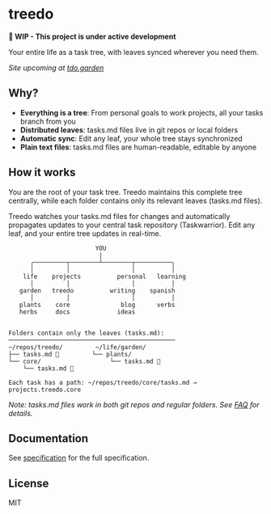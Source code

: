# treedo

**🚧 WIP - This project is under active development**

Your entire life as a task tree, with leaves synced wherever you need them.

*Site upcoming at [tdo.garden](https://tdo.garden)*

## Why?

- **Everything is a tree**: From personal goals to work projects, all your tasks branch from you
- **Distributed leaves**: tasks.md files live in git repos or local folders
- **Automatic sync**: Edit any leaf, your whole tree stays synchronized
- **Plain text files**: tasks.md files are human-readable, editable by anyone

## How it works

You are the root of your task tree. Treedo maintains this complete tree centrally, while each folder contains only its relevant leaves (tasks.md files). 

Treedo watches your tasks.md files for changes and automatically propagates updates to your central task repository (Taskwarrior). Edit any leaf, and your entire tree updates in real-time.

```
                        YOU
                         |
      ╭─────────┬────────┴────────┬──────────╮
      │         │                 │          │
    life    projects          personal   learning
      │         │                 │          │
   garden   treedo          writing    spanish
      │         │                 │          │
   plants    core              blog      verbs
   herbs     docs             ideas


Folders contain only the leaves (tasks.md):
──────────────────────────────────────────────
~/repos/treedo/         ~/life/garden/
├── tasks.md 🍃         └── plants/
└── core/                   └── tasks.md 🍃
    └── tasks.md 🍃    

Each task has a path: ~/repos/treedo/core/tasks.md → projects.treedo.core
```

*Note: tasks.md files work in both git repos and regular folders. See [FAQ](specification#faq) for details.*

## Documentation

See [specification](specification) for the full specification.

## License

MIT